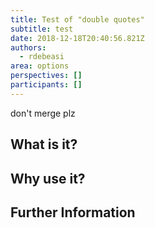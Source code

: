 ```yaml
---
title: Test of "double quotes"
subtitle: test
date: 2018-12-18T20:40:56.821Z
authors:
  - rdebeasi
area: options
perspectives: []
participants: []
---
```

don't merge plz

## What is it?

## Why use it?

## Further Information
